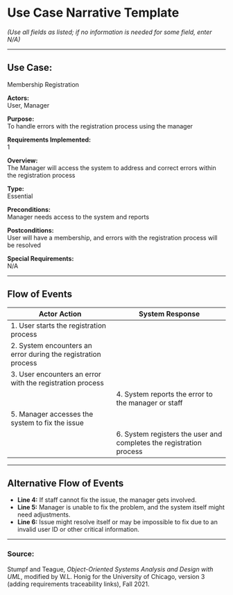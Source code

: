 # Use Case Narrative Template  
*(Use all fields as listed; if no information is needed for some field, enter N/A)*

---

## Use Case:  
Membership Registration  

**Actors:**  
User, Manager  

**Purpose:**  
To handle errors with the registration process using the manager  

**Requirements Implemented:**  
1  

**Overview:**  
The Manager will access the system to address and correct errors within the registration process  

**Type:**  
Essential  

**Preconditions:**  
Manager needs access to the system and reports  

**Postconditions:**  
User will have a membership, and errors with the registration process will be resolved  

**Special Requirements:**  
N/A  

---

## Flow of Events

| **Actor Action** | **System Response** |
|------------------|---------------------|
| 1. User starts the registration process | |
| 2. System encounters an error during the registration process | |
| 3. User encounters an error with the registration process ||
|| 4. System reports the error to the manager or staff | |
| 5. Manager accesses the system to fix the issue | |
| | 6. System registers the user and completes the registration process |

---

## Alternative Flow of Events

- **Line 4:** If staff cannot fix the issue, the manager gets involved.  
- **Line 5:** Manager is unable to fix the problem, and the system itself might need adjustments.  
- **Line 6:** Issue might resolve itself or may be impossible to fix due to an invalid user ID or other critical information.  

---

### Source:  
Stumpf and Teague, *Object-Oriented Systems Analysis and Design with UML*, modified by W.L. Honig for the University of Chicago, version 3 (adding requirements traceability links), Fall 2021.

